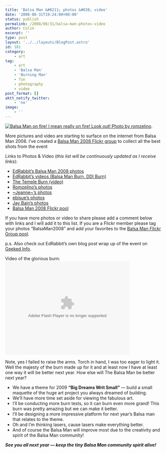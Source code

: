 ```yaml
---
title: 'Balsa Man &#8211; photos &#038; video'
date: '2008-08-31T19:24:00+00:00'
status: publish
permalink: /2008/08/31/balsa-man-photos-video
author: Colin
excerpt: ''
type: post
layout: '../../layouts/BlogPost.astro'
id: 181
category:
    - art
tag:
    - art
    - 'Balsa Man'
    - 'Burning Man'
    - fun
    - photography
    - video
post_format: []
aktt_notify_twitter:
    - 'no'
image:
    - ''
---
```

[![Balsa Man on fire! I mean really on fire! Look out! Photo by romzelino](https://catcubed.com/wp-content/uploads/2008/09/romzelino.JPG "Balsa Man on fire! I mean really on fire! Look out! Photo by romzelino")](https://www.flickr.com/photos/57588753@N00/2815815239/in/set-72157607050269333/).

 More pictures and video are starting to surface on the internet from Balsa Man 2008. I’ve created a [Balsa Man 2008 Flickr group](https://www.flickr.com/groups/balsaman2008) to collect all the best shots from the event

Links to Photos &amp; Video (*this list will be continuously updated as I receive links*):

- [EdRabbit’s Balsa Man 2008 photos](https://www.flickr.com/photos/edrabbit/sets/72157607045790985/)
- [EdRabbit’s videos (Balsa Man Burn, DDI Burn)](https://www.flickr.com/photos/edrabbit/sets/72157607042764936/)
- [The Temple Burn (video)](https://www.vimeo.com/1641121)
- [Romzelino’s photos](https://www.flickr.com/photos/57588753@N00/sets/72157607050269333/)
- [~Jeanne~’s photos](https://www.flickr.com/photos/jhrphotos/sets/72157607044293887/)
- [ebisue’s photos](https://flickr.com/photos/ebisue88/sets/72157607035739653/)
- [Jay Bain’s photos](https://www.spiraltime.com/balsaman/)
- [Balsa Man 2008 Flickr pool](https://www.flickr.com/groups/balsaman2008/pool/)

If you have more photos or video to share please add a comment below with links and I will add it to this list. If you are a Flickr member please tag your photos “BalsaMan2008” and add your favorites to the [Balsa Man Flickr Group pool](https://www.flickr.com/groups/balsaman2008/pool/).

p.s. Also check out EdRabbit’s own blog post wrap up of the event on [Geeked Info](https://www.geeked.info/the-balsa-man-burned/).

Video of the glorious burn:  
<object classid="clsid:d27cdb6e-ae6d-11cf-96b8-444553540000" codebase="https://download.macromedia.com/pub/shockwave/cabs/flash/swflash.cab#version=6,0,40,0" height="300" width="400"><param name="flashvars" value="intl_lang=en-us&photo_secret=ffd02f2ffa&photo_id=2815020557&show_info_box=true"></param><param name="bgcolor" value="#000000"></param><param name="allowFullScreen" value="true"></param><param name="src" value="https://www.flickr.com/apps/video/stewart.swf?v=59154"></param><param name="allowfullscreen" value="true"></param><embed allowfullscreen="true" bgcolor="#000000" flashvars="intl_lang=en-us&photo_secret=ffd02f2ffa&photo_id=2815020557&show_info_box=true" height="300" src="https://www.flickr.com/apps/video/stewart.swf?v=59154" type="application/x-shockwave-flash" width="400"></embed></object>

Note, yes I failed to raise the arms. Torch in hand, I was too eager to light it. Well the majesty of the burn made up for it and at least now I have at least one way it will be better next year. How else will The Balsa Man be better next year?

- We have a theme for 2009 **“Big Dreams Writ Small”** — build a small maquette of the huge art project you always dreamed of building.
- We’ll have more time set aside for viewing the fabulous art.
- I’ll be conducting more burn tests, so it can burn even more grand! This burn was pretty amazing but we can make it better.
- I’ll be designing a more impressive platform for next year’s Balsa man that relates to the theme.
- Oh and I’m thinking lasers, cause lasers make everything better.
- And of course the Balsa Man will improve most due to the creativity and spirit of the Balsa Man community!

***See you all next year — keep the tiny Balsa Man community spirit alive!***